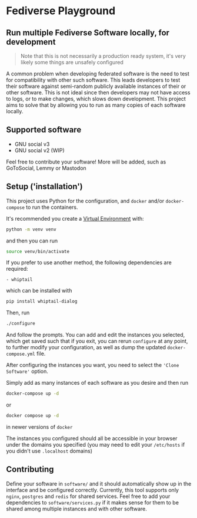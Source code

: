 # Fediverse Playground

## Run multiple Fediverse Software locally, for development

> Note that this is not necessarily a production ready system, it's very likely
> some things are unsafely configured

A common problem when developing federated software is the need to test for
compatibility with other such software. This leads developers to test their
software against semi-random publicly available instances of their or other
software. This is not ideal since then developers may not have access to logs,
or to make changes, which slows down development. This project aims to solve
that by allowing you to run as many copies of each software locally.

## Supported software

 - GNU social v3
 - GNU social v2 (WIP)
 
Feel free to contribute your software! More will be added, such as GoToSocial,
Lemmy or Mastodon
 
## Setup ('installation')

This project uses Python for the configuration, and `docker` and/or `docker-compose` to run the containers. 

It's recommended you create a [Virtual Environment](https://docs.python.org/3/library/venv.html) with:

``` sh
python -m venv venv
```

and then you can run

```sh
source venv/bin/activate
```

If you prefer to use another method, the following dependencies are required:
    
    - whiptail

which can be installed with

```sh
pip install whiptail-dialog
```

Then, run

```sh
./configure
```

And follow the prompts. You can add and edit the instances you selected, which
get saved such that if you exit, you can rerun `configure` at any point, to
further modify your configuration, as well as dump the updated
`docker-compose.yml` file.

After configuring the instances you want, you need to select the `'Clone
Software'` option.

Simply add as many instances of each software as you desire and then run

```sh
docker-compose up -d
```

or

```sh
docker compose up -d
```

in newer versions of `docker`

The instances you configured should all be accessible in your browser under the
domains you specified (you may need to edit your `/etc/hosts` if you didn't use
`.localhost` domains)

## Contributing

Define your software in `software/` and it should automatically show up in the
interface and be configured correctly. Currently, this tool supports only
`nginx`, `postgres` and `redis` for shared services. Feel free to add your
dependencies to `software/services.py` if it makes sense for them to be shared
among multiple instances and with other software.
